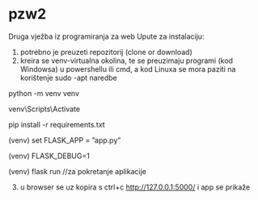# pzw2
Druga vježba iz programiranja za web
Upute za instalaciju:
1. potrebno je preuzeti repozitorij (clone or download)
2. kreira se venv-virtualna okolina, te se preuzimaju programi (kod Windowsa) u powershellu ili cmd, a kod Linuxa se mora paziti na korištenje sudo -apt naredbe

python -m venv venv

venv\Scripts\Activate

pip install -r requirements.txt

(venv) set FLASK_APP = ”app.py”

(venv) FLASK_DEBUG=1

(venv) flask run //za pokretanje aplikacije

 3. u browser se uz kopira s ctrl+c http://127.0.0.1:5000/ i app se prikaže
